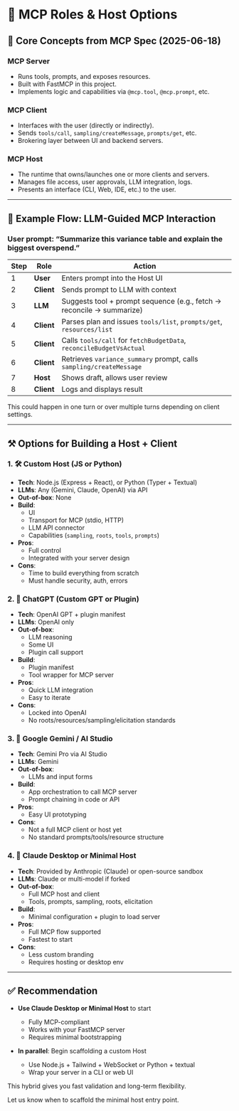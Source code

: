 # 🧭 MCP Roles & Host Options

## 🧱 Core Concepts from MCP Spec (2025-06-18)

### MCP Server
- Runs tools, prompts, and exposes resources.
- Built with FastMCP in this project.
- Implements logic and capabilities via `@mcp.tool`, `@mcp.prompt`, etc.

### MCP Client
- Interfaces with the user (directly or indirectly).
- Sends `tools/call`, `sampling/createMessage`, `prompts/get`, etc.
- Brokering layer between UI and backend servers.

### MCP Host
- The runtime that owns/launches one or more clients and servers.
- Manages file access, user approvals, LLM integration, logs.
- Presents an interface (CLI, Web, IDE, etc.) to the user.

---

## 🎯 Example Flow: LLM-Guided MCP Interaction

### User prompt: “Summarize this variance table and explain the biggest overspend.”

| Step | Role | Action |
|------|------|--------|
| 1 | **User** | Enters prompt into the Host UI |
| 2 | **Client** | Sends prompt to LLM with context |
| 3 | **LLM** | Suggests tool + prompt sequence (e.g., fetch → reconcile → summarize) |
| 4 | **Client** | Parses plan and issues `tools/list`, `prompts/get`, `resources/list` |
| 5 | **Client** | Calls `tools/call` for `fetchBudgetData`, `reconcileBudgetVsActual` |
| 6 | **Client** | Retrieves `variance_summary` prompt, calls `sampling/createMessage` |
| 7 | **Host** | Shows draft, allows user review |
| 8 | **Client** | Logs and displays result |

This could happen in one turn or over multiple turns depending on client settings.

---

## ⚒️ Options for Building a Host + Client

### 1. 🛠 Custom Host (JS or Python)
- **Tech**: Node.js (Express + React), or Python (Typer + Textual)
- **LLMs**: Any (Gemini, Claude, OpenAI) via API
- **Out-of-box**: None
- **Build**:
  - UI
  - Transport for MCP (stdio, HTTP)
  - LLM API connector
  - Capabilities (`sampling`, `roots`, `tools`, `prompts`)
- **Pros**:
  - Full control
  - Integrated with your server design
- **Cons**:
  - Time to build everything from scratch
  - Must handle security, auth, errors

### 2. 💬 ChatGPT (Custom GPT or Plugin)
- **Tech**: OpenAI GPT + plugin manifest
- **LLMs**: OpenAI only
- **Out-of-box**:
  - LLM reasoning
  - Some UI
  - Plugin call support
- **Build**:
  - Plugin manifest
  - Tool wrapper for MCP server
- **Pros**:
  - Quick LLM integration
  - Easy to iterate
- **Cons**:
  - Locked into OpenAI
  - No roots/resources/sampling/elicitation standards

### 3. 🔷 Google Gemini / AI Studio
- **Tech**: Gemini Pro via AI Studio
- **LLMs**: Gemini
- **Out-of-box**:
  - LLMs and input forms
- **Build**:
  - App orchestration to call MCP server
  - Prompt chaining in code or API
- **Pros**:
  - Easy UI prototyping
- **Cons**:
  - Not a full MCP client or host yet
  - No standard prompts/tools/resource structure

### 4. 🧪 Claude Desktop or Minimal Host
- **Tech**: Provided by Anthropic (Claude) or open-source sandbox
- **LLMs**: Claude or multi-model if forked
- **Out-of-box**:
  - Full MCP host and client
  - Tools, prompts, sampling, roots, elicitation
- **Build**:
  - Minimal configuration + plugin to load server
- **Pros**:
  - Full MCP flow supported
  - Fastest to start
- **Cons**:
  - Less custom branding
  - Requires hosting or desktop env

---

## ✅ Recommendation
- **Use Claude Desktop or Minimal Host** to start
  - Fully MCP-compliant
  - Works with your FastMCP server
  - Requires minimal bootstrapping

- **In parallel**: Begin scaffolding a custom Host
  - Use Node.js + Tailwind + WebSocket or Python + textual
  - Wrap your server in a CLI or web UI

This hybrid gives you fast validation and long-term flexibility.

Let us know when to scaffold the minimal host entry point.